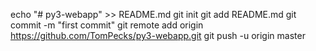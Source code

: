 echo "# py3-webapp" >> README.md
git init
git add README.md
git commit -m "first commit"
git remote add origin https://github.com/TomPecks/py3-webapp.git
git push -u origin master

